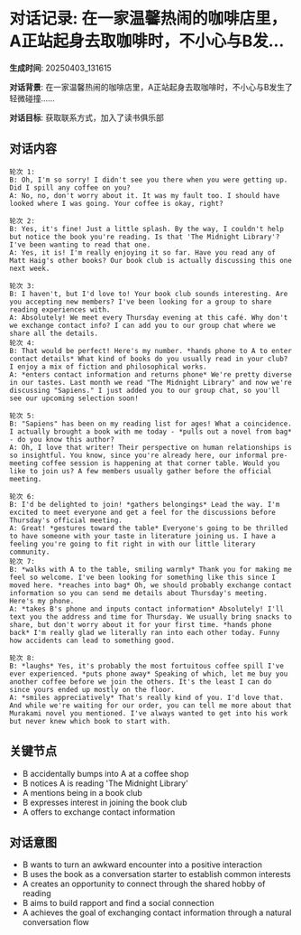 # 对话记录: 在一家温馨热闹的咖啡店里，A正站起身去取咖啡时，不小心与B发...

**生成时间**: 20250403_131615

**对话背景**: 在一家温馨热闹的咖啡店里，A正站起身去取咖啡时，不小心与B发生了轻微碰撞......

**对话目标**: 获取联系方式，加入了读书俱乐部

## 对话内容

```
轮次 1:
B: Oh, I'm so sorry! I didn't see you there when you were getting up. Did I spill any coffee on you?
A: No, no, don't worry about it. It was my fault too. I should have looked where I was going. Your coffee is okay, right?

轮次 2:
B: Yes, it's fine! Just a little splash. By the way, I couldn't help but notice the book you're reading. Is that 'The Midnight Library'? I've been wanting to read that one.
A: Yes, it is! I'm really enjoying it so far. Have you read any of Matt Haig's other books? Our book club is actually discussing this one next week.

轮次 3:
B: I haven't, but I'd love to! Your book club sounds interesting. Are you accepting new members? I've been looking for a group to share reading experiences with.
A: Absolutely! We meet every Thursday evening at this café. Why don't we exchange contact info? I can add you to our group chat where we share all the details.
轮次 4:
B: That would be perfect! Here's my number. *hands phone to A to enter contact details* What kind of books do you usually read in your club? I enjoy a mix of fiction and philosophical works.
A: *enters contact information and returns phone* We're pretty diverse in our tastes. Last month we read "The Midnight Library" and now we're discussing "Sapiens." I just added you to our group chat, so you'll see our upcoming selection soon!

轮次 5:
B: "Sapiens" has been on my reading list for ages! What a coincidence. I actually brought a book with me today - *pulls out a novel from bag* - do you know this author?
A: Oh, I love that writer! Their perspective on human relationships is so insightful. You know, since you're already here, our informal pre-meeting coffee session is happening at that corner table. Would you like to join us? A few members usually gather before the official meeting.

轮次 6:
B: I'd be delighted to join! *gathers belongings* Lead the way. I'm excited to meet everyone and get a feel for the discussions before Thursday's official meeting.
A: Great! *gestures toward the table* Everyone's going to be thrilled to have someone with your taste in literature joining us. I have a feeling you're going to fit right in with our little literary community.
轮次 7:
B: *walks with A to the table, smiling warmly* Thank you for making me feel so welcome. I've been looking for something like this since I moved here. *reaches into bag* Oh, we should probably exchange contact information so you can send me details about Thursday's meeting. Here's my phone.
A: *takes B's phone and inputs contact information* Absolutely! I'll text you the address and time for Thursday. We usually bring snacks to share, but don't worry about it for your first time. *hands phone back* I'm really glad we literally ran into each other today. Funny how accidents can lead to something good.

轮次 8:
B: *laughs* Yes, it's probably the most fortuitous coffee spill I've ever experienced. *puts phone away* Speaking of which, let me buy you another coffee before we join the others. It's the least I can do since yours ended up mostly on the floor.
A: *smiles appreciatively* That's really kind of you. I'd love that. And while we're waiting for our order, you can tell me more about that Murakami novel you mentioned. I've always wanted to get into his work but never knew which book to start with.
```

## 关键节点

- B accidentally bumps into A at a coffee shop
- B notices A is reading 'The Midnight Library'
- A mentions being in a book club
- B expresses interest in joining the book club
- A offers to exchange contact information

## 对话意图

- B wants to turn an awkward encounter into a positive interaction
- B uses the book as a conversation starter to establish common interests
- A creates an opportunity to connect through the shared hobby of reading
- B aims to build rapport and find a social connection
- A achieves the goal of exchanging contact information through a natural conversation flow
